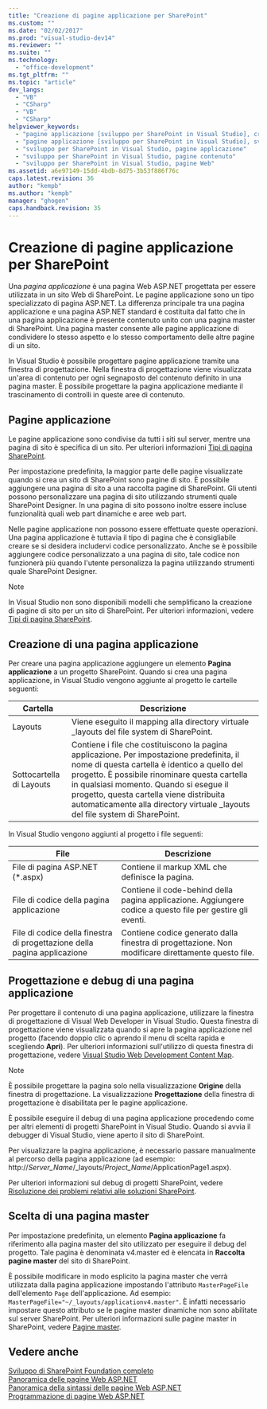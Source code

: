 ```yaml
---
title: "Creazione di pagine applicazione per SharePoint"
ms.custom: ""
ms.date: "02/02/2017"
ms.prod: "visual-studio-dev14"
ms.reviewer: ""
ms.suite: ""
ms.technology: 
  - "office-development"
ms.tgt_pltfrm: ""
ms.topic: "article"
dev_langs: 
  - "VB"
  - "CSharp"
  - "VB"
  - "CSharp"
helpviewer_keywords: 
  - "pagine applicazione [sviluppo per SharePoint in Visual Studio], creazione"
  - "pagine applicazione [sviluppo per SharePoint in Visual Studio], sviluppo"
  - "sviluppo per SharePoint in Visual Studio, pagine applicazione"
  - "sviluppo per SharePoint in Visual Studio, pagine contenuto"
  - "sviluppo per SharePoint in Visual Studio, pagine Web"
ms.assetid: a6e97149-15dd-4bdb-8d75-3b53f886f76c
caps.latest.revision: 36
author: "kempb"
ms.author: "kempb"
manager: "ghogen"
caps.handback.revision: 35
---
```

# Creazione di pagine applicazione per SharePoint
  Una *pagina applicazione* è una pagina Web ASP.NET progettata per essere utilizzata in un sito Web di SharePoint.  Le pagine applicazione sono un tipo specializzato di pagina ASP.NET.  La differenza principale tra una pagina applicazione e una pagina ASP.NET standard è costituita dal fatto che in una pagina applicazione è presente contenuto unito con una pagina master di SharePoint.  Una pagina master consente alle pagine applicazione di condividere lo stesso aspetto e lo stesso comportamento delle altre pagine di un sito.  
  
 In Visual Studio è possibile progettare pagine applicazione tramite una finestra di progettazione.  Nella finestra di progettazione viene visualizzata un'area di contenuto per ogni segnaposto del contenuto definito in una pagina master.  È possibile progettare la pagina applicazione mediante il trascinamento di controlli in queste aree di contenuto.  
  
## Pagine applicazione  
 Le pagine applicazione sono condivise da tutti i siti sul server, mentre una pagina di sito è specifica di un sito.  Per ulteriori informazioni [Tipi di pagina SharePoint](http://go.microsoft.com/fwlink/?LinkID=211584).  
  
 Per impostazione predefinita, la maggior parte delle pagine visualizzate quando si crea un sito di SharePoint sono pagine di sito.  È possibile aggiungere una pagina di sito a una raccolta pagine di SharePoint.  Gli utenti possono personalizzare una pagina di sito utilizzando strumenti quale SharePoint Designer.  In una pagina di sito possono inoltre essere incluse funzionalità quali web part dinamiche e aree web part.  
  
 Nelle pagine applicazione non possono essere effettuate queste operazioni.  Una pagina applicazione è tuttavia il tipo di pagina che è consigliabile creare se si desidera includervi codice personalizzato.  Anche se è possibile aggiungere codice personalizzato a una pagina di sito, tale codice non funzionerà più quando l'utente personalizza la pagina utilizzando strumenti quale SharePoint Designer.  
  
> [!NOTE]  
>  In Visual Studio non sono disponibili modelli che semplificano la creazione di pagine di sito per un sito di SharePoint.  Per ulteriori informazioni, vedere [Tipi di pagina SharePoint](http://go.microsoft.com/fwlink/?LinkID=211584).  
  
## Creazione di una pagina applicazione  
 Per creare una pagina applicazione aggiungere un elemento **Pagina applicazione** a un progetto SharePoint.  Quando si crea una pagina applicazione, in Visual Studio vengono aggiunte al progetto le cartelle seguenti:  
  
|Cartella|Descrizione|  
|--------------|-----------------|  
|Layouts|Viene eseguito il mapping alla directory virtuale \_layouts del file system di SharePoint.|  
|Sottocartella di Layouts|Contiene i file che costituiscono la pagina applicazione.  Per impostazione predefinita, il nome di questa cartella è identico a quello del progetto.  È possibile rinominare questa cartella in qualsiasi momento.  Quando si esegue il progetto, questa cartella viene distribuita automaticamente alla directory virtuale \_layouts del file system di SharePoint.|  
  
 In Visual Studio vengono aggiunti al progetto i file seguenti:  
  
|File|Descrizione|  
|----------|-----------------|  
|File di pagina ASP.NET \(\*.aspx\)|Contiene il markup XML che definisce la pagina.|  
|File di codice della pagina applicazione|Contiene il code\-behind della pagina applicazione.  Aggiungere codice a questo file per gestire gli eventi.|  
|File di codice della finestra di progettazione della pagina applicazione|Contiene codice generato dalla finestra di progettazione.  Non modificare direttamente questo file.|  
  
## Progettazione e debug di una pagina applicazione  
 Per progettare il contenuto di una pagina applicazione, utilizzare la finestra di progettazione di Visual Web Developer in Visual Studio.  Questa finestra di progettazione viene visualizzata quando si apre la pagina applicazione nel progetto \(facendo doppio clic o aprendo il menu di scelta rapida e scegliendo **Apri**\).  Per ulteriori informazioni sull'utilizzo di questa finestra di progettazione, vedere [Visual Studio Web Development Content Map](http://msdn.microsoft.com/it-it/9c31f93b-c8fb-4599-9b14-6194ec8c7539).  
  
> [!NOTE]  
>  È possibile progettare la pagina solo nella visualizzazione **Origine** della finestra di progettazione.  La visualizzazione **Progettazione** della finestra di progettazione è disabilitata per le pagine applicazione.  
  
 È possibile eseguire il debug di una pagina applicazione procedendo come per altri elementi di progetti SharePoint in Visual Studio.  Quando si avvia il debugger di Visual Studio, viene aperto il sito di SharePoint.  
  
 Per visualizzare la pagina applicazione, è necessario passare manualmente al percorso della pagina applicazione \(ad esempio: http:\/\/*Server\_Name*\/\_layouts\/*Project\_Name*\/ApplicationPage1.aspx\).  
  
 Per ulteriori informazioni sul debug di progetti SharePoint, vedere [Risoluzione dei problemi relativi alle soluzioni SharePoint](../sharepoint/troubleshooting-sharepoint-solutions.md).  
  
## Scelta di una pagina master  
 Per impostazione predefinita, un elemento **Pagina applicazione** fa riferimento alla pagina master del sito utilizzato per eseguire il debug del progetto.  Tale pagina è denominata v4.master ed è elencata in **Raccolta pagine master** del sito di SharePoint.  
  
 È possibile modificare in modo esplicito la pagina master che verrà utilizzata dalla pagina applicazione impostando l'attributo `MasterPageFile` dell'elemento `Page` dell'applicazione. Ad esempio: `MasterPageFile="~/_layouts/applicationv4.master"`.  È infatti necessario impostare questo attributo se le pagine master dinamiche non sono abilitate sul server SharePoint.  Per ulteriori informazioni sulle pagine master in SharePoint, vedere [Pagine master](http://go.microsoft.com/fwlink/?LinkID=169281).  
  
## Vedere anche  
 [Sviluppo di SharePoint Foundation completo](http://go.microsoft.com/fwlink/?LinkID=182103)   
 [Panoramica delle pagine Web ASP.NET](http://msdn.microsoft.com/library/52fa0455-41ea-4315-8208-2861d1527da2)   
 [Panoramica della sintassi delle pagine Web ASP.NET](http://msdn.microsoft.com/library/09074b20-ece9-46fa-bc8f-ab2595ed2c02)   
 [Programmazione di pagine Web ASP.NET](http://msdn.microsoft.com/it-it/5626c661-8057-4de8-b658-c2e35ed4b4c9)  
  
  